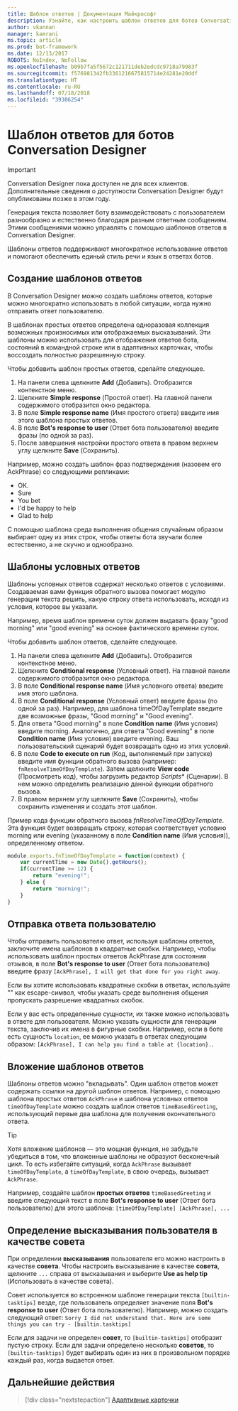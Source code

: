 ```yaml
---
title: Шаблон ответов | Документация Майкрософт
description: Узнайте, как настроить шаблон ответов для ботов Conversation Designer.
author: vkannan
manager: kamrani
ms.topic: article
ms.prod: bot-framework
ms.date: 12/13/2017
ROBOTS: NoIndex, NoFollow
ms.openlocfilehash: b09b7fa5f5672c121711deb2edcdc9718a79983f
ms.sourcegitcommit: f576981342fb3361216675815714e24281e20ddf
ms.translationtype: HT
ms.contentlocale: ru-RU
ms.lasthandoff: 07/18/2018
ms.locfileid: "39306254"
---
```

# <a name="response-template-for-conversation-designer-bots"></a>Шаблон ответов для ботов Conversation Designer
> [!IMPORTANT]
> Conversation Designer пока доступен не для всех клиентов. Дополнительные сведения о доступности Conversation Designer будут опубликованы позже в этом году.

Генерация текста позволяет боту взаимодействовать с пользователем разнообразно и естественно благодаря разным ответным сообщениям. Этими сообщениями можно управлять с помощью шаблонов ответов в Conversation Designer.

Шаблоны ответов поддерживают многократное использование ответов и помогают обеспечить единый стиль речи и язык в ответах ботов. 

## <a name="create-response-templates"></a>Создание шаблонов ответов

В Conversation Designer можно создать шаблоны ответов, которые можно многократно использовать в любой ситуации, когда нужно отправить ответ пользователю. 

В шаблонах простых ответов определена одноразовая коллекция возможных произносимых или отображаемых высказываний. Эти шаблоны можно использовать для отображения ответов бота, состояний в командной строке или в адаптивных карточках, чтобы воссоздать полностью разрешенную строку.

Чтобы добавить шаблон простых ответов, сделайте следующее.
1. На панели слева щелкните **Add** (Добавить). Отобразится контекстное меню.
2. Щелкните **Simple response** (Простой ответ). На главной панели содержимого отобразится окно редактора.
3. В поле **Simple response name** (Имя простого ответа) введите имя этого шаблона простых ответов.
4. В поле **Bot's response to user** (Ответ бота пользователю) введите фразы (по одной за раз).
5. После завершения настройки простого ответа в правом верхнем углу щелкните **Save** (Сохранить). 

Например, можно создать шаблон фраз подтверждения (назовем его AckPhrase) со следующими репликами:

- ОК.
- Sure
- You bet
- I'd be happy to help
- Glad to help

С помощью шаблона среда выполнения общения случайным образом выбирает одну из этих строк, чтобы ответы бота звучали более естественно, а не скучно и однообразно.

## <a name="conditional-response-templates"></a>Шаблоны условных ответов

Шаблоны условных ответов содержат несколько ответов с условиями. Создаваемая вами функция обратного вызова помогает модулю генерации текста решить, какую строку ответа использовать, исходя из условия, которое вы указали. 

Например, время шаблон времени суток должен выдавать фразу "good morning" или "good evening" на основе фактического времени суток. 

Чтобы добавить шаблон ответов, сделайте следующее.
1. На панели слева щелкните **Add** (Добавить). Отобразится контекстное меню.
2. Щелкните **Conditional response** (Условный ответ). На главной панели содержимого отобразится окно редактора.
3. В поле **Conditional response name** (Имя условного ответа) введите имя этого шаблона.
4. В поле **Conditional response** (Условный ответ) введите фразы (по одной за раз). Например, для шаблона timeOfDayTemplate введите две возможные фразы, "Good morning" и "Good evening".
5. Для ответа "Good morning" в поле **Condition name** (Имя условия) введите morning. Аналогично, для ответа "Good evening" в поле **Condition name** (Имя условия) введите evening. Ваш пользовательский сценарий будет возвращать одно из этих условий.
6. В поле **Code to execute on run** (Код, выполняемый при запуске) введите имя функции обратного вызова (например: `fnResolveTimeOfDayTemplate`). Затем щелкните **View code** (Просмотреть код), чтобы загрузить редактор *Scripts** (Сценарии). В нем можно определить реализацию данной функции обратного вызова.
7. В правом верхнем углу щелкните **Save** (Сохранить), чтобы сохранить изменения и создать этот шаблон.

Пример кода функции обратного вызова *fnResolveTimeOfDayTemplate*. Эта функция будет возвращать строку, которая соответствует условию morning или evening (указанному в поле **Condition name** (Имя условия)), определенному ответом.

```javascript
module.exports.fnTimeOfDayTemplate = function(context) {
    var currentTime = new Date().getHours();
    if(currentTime >= 12) {
        return "evening!";
    } else {
        return "morning!";
    }
}
```

## <a name="send-a-response-to-user"></a>Отправка ответа пользователю

Чтобы отправить пользователю ответ, используя шаблоны ответов, заключите имена шаблонов в квадратные скобки. Например, чтобы использовать шаблон простых ответов AckPhrase для состояния отзывов, в поле **Bot's response to user** (Ответ бота пользователю) введите фразу `[AckPhrase], I will get that done for you right away`.

Если вы хотите использовать квадратные скобки в ответах, используйте "\" как escape-символ, чтобы указать среде выполнения общения пропускать разрешение квадратных скобок.

Если у вас есть определенные сущности, их также можно использовать в ответе для пользователя. Можно указать сущности для генерации текста, заключив их имена в фигурные скобки. Например, если в боте есть сущность `location`, ее можно указать в ответах следующим образом: `[AckPhrase], I can help you find a table at {location}.`.

## <a name="nesting-response-templates"></a>Вложение шаблонов ответов

Шаблоны ответов можно "вкладывать". Один шаблон ответов может содержать ссылки на другой шаблон ответов. Например, с помощью шаблона простых ответов `AckPhrase` и шаблона условных ответов `timeOfDayTemplate` можно создать шаблон ответов `timeBasedGreeting`, использующий первые два шаблона для получения окончательного ответа. 

> [!TIP]
> Хотя вложение шаблонов — это мощная функция, не забудьте убедиться в том, что вложенные шаблоны не образуют бесконечный цикл. То есть избегайте ситуаций, когда `AckPhrase` вызывает `timeOfDayTemplate`, а `timeOfDayTemplate`, в свою очередь, вызывает `AckPhrase`.

Например, создайте шаблон **простых ответов** `timeBasedGreeting` и введите следующий текст в поле **Bot's response to user** (Ответ бота пользователю) для этого шаблона: `[timeOfDayTemplate] [AckPhrase], ... `

## <a name="define-user-utterance-as-help-tips"></a>Определение высказывания пользователя в качестве совета

При определении **высказывания** пользователя его можно настроить в качестве **совета**. Чтобы настроить высказывание в качестве **совета**, щелкните `...` справа от высказывания и выберите **Use as help tip** (Использовать в качестве совета). 

Совет используется во встроенном шаблоне генерации текста `[builtin-tasktips]` везде, где пользователь определяет значение поля **Bot's response to user** (Ответ бота пользователю). Например, можно создать следующий ответ: `Sorry I did not understand that. Here are some things you can try - [builtin.tasktips]`

Если для задачи не определен **совет**, то `[builtin-tasktips]` отобразит пустую строку. Если для задачи определено несколько **советов**, то `[builtin-tasktips]` будет выбирать один из них в произвольном порядке каждый раз, когда выдается ответ.

## <a name="next-step"></a>Дальнейшие действия
> [!div class="nextstepaction"]
> [Адаптивные карточки](conversation-designer-adaptive-cards.md)
